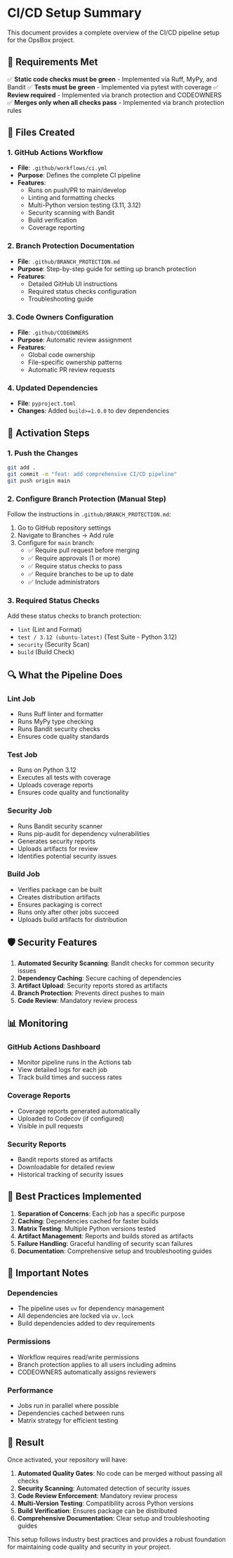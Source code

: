 # CI/CD Setup Summary

This document provides a complete overview of the CI/CD pipeline setup for the OpsBox project.

## 🎯 Requirements Met

✅ **Static code checks must be green** - Implemented via Ruff, MyPy, and Bandit
✅ **Tests must be green** - Implemented via pytest with coverage
✅ **Review required** - Implemented via branch protection and CODEOWNERS
✅ **Merges only when all checks pass** - Implemented via branch protection rules

## 📁 Files Created

### 1. GitHub Actions Workflow
- **File**: `.github/workflows/ci.yml`
- **Purpose**: Defines the complete CI pipeline
- **Features**:
  - Runs on push/PR to main/develop
  - Linting and formatting checks
  - Multi-Python version testing (3.11, 3.12)
  - Security scanning with Bandit
  - Build verification
  - Coverage reporting

### 2. Branch Protection Documentation
- **File**: `.github/BRANCH_PROTECTION.md`
- **Purpose**: Step-by-step guide for setting up branch protection
- **Features**:
  - Detailed GitHub UI instructions
  - Required status checks configuration
  - Troubleshooting guide

### 3. Code Owners Configuration
- **File**: `.github/CODEOWNERS`
- **Purpose**: Automatic review assignment
- **Features**:
  - Global code ownership
  - File-specific ownership patterns
  - Automatic PR review requests

### 4. Updated Dependencies
- **File**: `pyproject.toml`
- **Changes**: Added `build>=1.0.0` to dev dependencies

## 🚀 Activation Steps

### 1. Push the Changes
```bash
git add .
git commit -m "feat: add comprehensive CI/CD pipeline"
git push origin main
```

### 2. Configure Branch Protection (Manual Step)
Follow the instructions in `.github/BRANCH_PROTECTION.md`:

1. Go to GitHub repository settings
2. Navigate to Branches → Add rule
3. Configure for `main` branch:
   - ✅ Require pull request before merging
   - ✅ Require approvals (1 or more)
   - ✅ Require status checks to pass
   - ✅ Require branches to be up to date
   - ✅ Include administrators

### 3. Required Status Checks
Add these status checks to branch protection:
- `lint` (Lint and Format)
- `test / 3.12 (ubuntu-latest)` (Test Suite - Python 3.12)
- `security` (Security Scan)
- `build` (Build Check)

## 🔍 What the Pipeline Does

### Lint Job
- Runs Ruff linter and formatter
- Runs MyPy type checking
- Runs Bandit security checks
- Ensures code quality standards

### Test Job
- Runs on Python 3.12
- Executes all tests with coverage
- Uploads coverage reports
- Ensures code quality and functionality

### Security Job
- Runs Bandit security scanner
- Runs pip-audit for dependency vulnerabilities
- Generates security reports
- Uploads artifacts for review
- Identifies potential security issues

### Build Job
- Verifies package can be built
- Creates distribution artifacts
- Ensures packaging is correct
- Runs only after other jobs succeed
- Uploads build artifacts for distribution

## 🛡️ Security Features

1. **Automated Security Scanning**: Bandit checks for common security issues
2. **Dependency Caching**: Secure caching of dependencies
3. **Artifact Upload**: Security reports stored as artifacts
4. **Branch Protection**: Prevents direct pushes to main
5. **Code Review**: Mandatory review process

## 📊 Monitoring

### GitHub Actions Dashboard
- Monitor pipeline runs in the Actions tab
- View detailed logs for each job
- Track build times and success rates

### Coverage Reports
- Coverage reports generated automatically
- Uploaded to Codecov (if configured)
- Visible in pull requests

### Security Reports
- Bandit reports stored as artifacts
- Downloadable for detailed review
- Historical tracking of security issues

## 🔧 Best Practices Implemented

1. **Separation of Concerns**: Each job has a specific purpose
2. **Caching**: Dependencies cached for faster builds
3. **Matrix Testing**: Multiple Python versions tested
4. **Artifact Management**: Reports and builds stored as artifacts
5. **Failure Handling**: Graceful handling of security scan failures
6. **Documentation**: Comprehensive setup and troubleshooting guides

## 🚨 Important Notes

### Dependencies
- The pipeline uses `uv` for dependency management
- All dependencies are locked via `uv.lock`
- Build dependencies added to dev requirements

### Permissions
- Workflow requires read/write permissions
- Branch protection applies to all users including admins
- CODEOWNERS automatically assigns reviewers

### Performance
- Jobs run in parallel where possible
- Dependencies cached between runs
- Matrix strategy for efficient testing

## 🎉 Result

Once activated, your repository will have:

1. **Automated Quality Gates**: No code can be merged without passing all checks
2. **Security Scanning**: Automated detection of security issues
3. **Code Review Enforcement**: Mandatory review process
4. **Multi-Version Testing**: Compatibility across Python versions
5. **Build Verification**: Ensures package can be distributed
6. **Comprehensive Documentation**: Clear setup and troubleshooting guides

This setup follows industry best practices and provides a robust foundation for maintaining code quality and security in your project.
